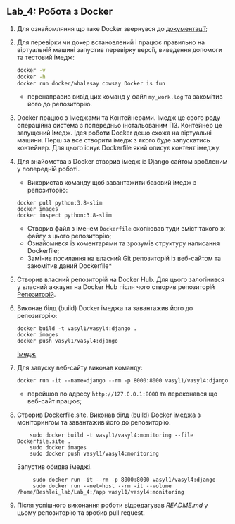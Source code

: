 ## Lab_4: Робота з Docker
1. Для ознайомляння що таке Docker звернувся до [документації](https://docs.docker.com/);
2. Для перевірки чи докер встановлений і працює правильно на віртуальній машині запустив перевірку версії, виведення допомоги та тестовий імедж:
    ```bash
    docker -v
    docker -h
    docker run docker/whalesay cowsay Docker is fun
    ```
    - перенаправив вивід цих команд у файл `my_work.log` та закомітив його до репозиторію.
3. Docker працює з Імеджами та Контейнерами. Імедж це свого роду операційна система з попередньо інстальованим ПЗ. Контейнер це запущений Імедж. Ідея роботи Docker дещо схожа на віртуальні машини. Перш за все створити імедж з якого буде запускатись контейнер. Для цього існує Dockerfile який описує контент імеджу.
4. Для знайомства з Docker створив імедж із Django сайтом зробленим у попередній роботі.
    - Використав команду щоб завантажити базовий імедж з репозиторію:
    ```
    docker pull python:3.8-slim
    docker images
    docker inspect python:3.8-slim
    ```
    - Створив файл з іменем `Dockerfile` скопіював туди вміст такого ж файлу з цього репозиторію;
    - Ознайомився із коментарями та зрозумів структуру написання Dockerfile;
    - Замінив посилання на власний Git репозиторій із веб-сайтом та закомітив даний Dockerfile*
5. Створив власний репозиторій на Docker Hub. Для цього залогінився у власний аккаунт на Docker Hub після чого створив репозиторій [Репозиторій](https://hub.docker.com/r/vasyl1/vasyl4).
6. Виконав білд (build) Docker імеджа та завантажив його до репозиторію: 
    ```
    docker build -t vasyl1/vasyl4:django .
    docker images
    docker push vasyl1/vasyl4:django
    ```
    [Імедж](https://hub.docker.com/layers/vasyl1/vasyl4/django/images/sha256-ac886b58b12d6fe48b63e87539b9e820371e3b53c84b563ed207018b162e3106?context=explore)
    
7. Для запуску веб-сайту виконав команду:
    ```
    docker run -it --name=django --rm -p 8000:8000 vasyl1/vasyl4:django
    ``` 
    - перейшов по адресу `http://127.0.0.1:8000` та переконався що веб-сайт працює;
8. Cтворив Dockerfile.site. Виконав білд (build) Docker імеджа з моніторингом та завантажив його до репозиторію.
    ```
        sudo docker build -t vasyl1/vasyl4:monitoring --file Dockerfile.site . 
        sudo docker images
        sudo docker push vasyl1/vasyl4:monitoring
    ``` 
   Запустив обидва імеджі.
   ```
        sudo docker run -it --rm -p 8000:8000 vasyl1/vasyl4:django
        sudo docker run --net=host --rm -it --volume /home/Beshlei_lab/Lab_4:/app vasyl1/vasyl4:monitoring
   ``` 

9. Після успішного виконання роботи відредагував _README.md_ у цьому репозиторію та зробив pull request.
